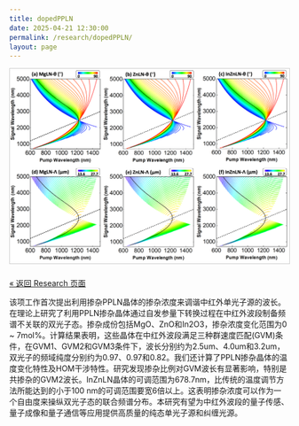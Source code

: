 ```yaml
---
title: dopedPPLN
date: 2025-04-21 12:30:00
permalink: /research/dopedPPLN/
layout: page
---
```


<img src="/research/dopedPPLN.png" alt="doped PPLN" style="max-width:100%; height:auto; border:1px solid #ccc;" />

<p style="margin-top: 1.5em;">
  <a href="/research/">« 返回 Research 页面</a>
</p>

该项工作首次提出利用掺杂PPLN晶体的掺杂浓度来调谐中红外单光子源的波长。在理论上研究了利用PPLN掺杂晶体通过自发参量下转换过程在中红外波段制备频谱不关联的双光子态。掺杂成份包括MgO、ZnO和In2O3，掺杂浓度变化范围为0 ~ 7mol%。计算结果表明，这些晶体在中红外波段满足三种群速度匹配(GVM)条件，在GVM1、GVM2和GVM3条件下，波长分别约为2.5um、4.0um和3.2um，双光子的频域纯度分别约为0.97、0.97和0.82。我们还计算了PPLN掺杂晶体的温度变化特性及HOM干涉特性。研究发现掺杂比例对GVM波长有显著影响，特别是共掺杂的GVM2波长。InZnLN晶体的可调范围为678.7nm，比传统的温度调节方法所能达到的小于100 nm的可调范围要宽6倍以上。这表明掺杂浓度可以作为一个自由度来操纵双光子态的联合频谱分布。本研究有望为中红外波段的量子传感、量子成像和量子通信等应用提供高质量的纯态单光子源和纠缠光源。